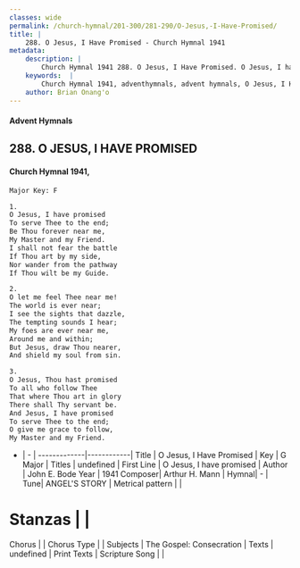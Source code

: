 ```yaml
---
classes: wide
permalink: /church-hymnal/201-300/281-290/O-Jesus,-I-Have-Promised/
title: |
    288. O Jesus, I Have Promised - Church Hymnal 1941
metadata:
    description: |
        Church Hymnal 1941 288. O Jesus, I Have Promised. O Jesus, I have promised  To serve Thee to the end;  Be Thou forever near me,  My Master and my Friend.  I shall not fear the battle  If Thou art by my side,  Nor wander from the pathway  If Thou wilt be my Guide. 
    keywords:  |
        Church Hymnal 1941, adventhymnals, advent hymnals, O Jesus, I Have Promised, O Jesus, I have promised. 
    author: Brian Onang'o
---
```


#### Advent Hymnals
## 288. O JESUS, I HAVE PROMISED
####  Church Hymnal 1941,

```txt
Major Key: F

1.
O Jesus, I have promised 
To serve Thee to the end; 
Be Thou forever near me, 
My Master and my Friend. 
I shall not fear the battle 
If Thou art by my side, 
Nor wander from the pathway 
If Thou wilt be my Guide. 

2.
O let me feel Thee near me! 
The world is ever near; 
I see the sights that dazzle, 
The tempting sounds I hear; 
My foes are ever near me, 
Around me and within; 
But Jesus, draw Thou nearer, 
And shield my soul from sin. 

3.
O Jesus, Thou hast promised 
To all who follow Thee 
That where Thou art in glory 
There shall Thy servant be. 
And Jesus, I have promised 
To serve Thee to the end; 
O give me grace to follow, 
My Master and my Friend.

```

- |   -  |
-------------|------------|
Title | O Jesus, I Have Promised |
Key | G Major |
Titles | undefined |
First Line | O Jesus, I have promised |
Author | John E. Bode
Year | 1941
Composer| Arthur H. Mann |
Hymnal|  - |
Tune| ANGEL'S STORY |
Metrical pattern | |
# Stanzas |  |
Chorus |  |
Chorus Type |  |
Subjects | The Gospel: Consecration |
Texts | undefined |
Print Texts | 
Scripture Song |  |
    
